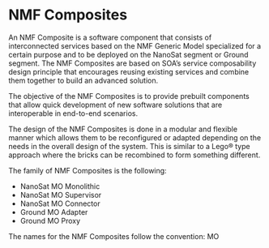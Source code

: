 NMF Composites
============

An NMF Composite is a software component that consists of interconnected services based on the NMF Generic Model specialized for a certain purpose and to be deployed on the NanoSat segment or Ground segment. The NMF Composites are based on SOA’s service composability design principle that encourages reusing existing services and combine them together to build an advanced solution.

The objective of the NMF Composites is to provide prebuilt components that allow quick development of new software solutions that are interoperable in end-to-end scenarios.

The design of the NMF Composites is done in a modular and flexible manner which allows them to be reconfigured or adapted depending on the needs in the overall design of the system. This is similar to a Lego® type approach where the bricks can be recombined to form something different.


The family of NMF Composites is the following:
- NanoSat MO Monolithic
- NanoSat MO Supervisor
- NanoSat MO Connector
- Ground MO Adapter
- Ground MO Proxy



The names for the NMF Composites follow the convention: <Segment> MO <Purpose>


